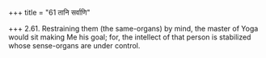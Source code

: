 +++
title = "61 तानि सर्वाणि"

+++
2.61. Restraining them (the same-organs) by mind, the master of Yoga
would sit making Me his goal; for, the intellect of that person is
stabilized whose sense-organs are under control.
